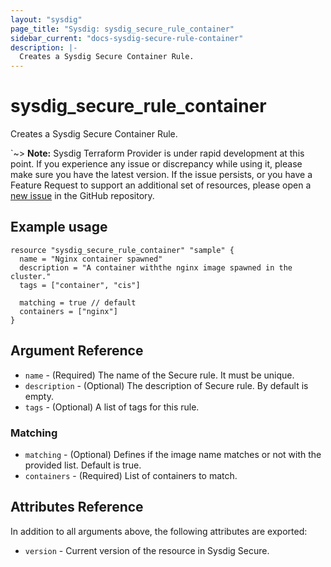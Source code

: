 ```yaml
---
layout: "sysdig"
page_title: "Sysdig: sysdig_secure_rule_container"
sidebar_current: "docs-sysdig-secure-rule-container"
description: |-
  Creates a Sysdig Secure Container Rule.
---
```


# sysdig\_secure\_rule\_container

Creates a Sysdig Secure Container Rule.

`~> **Note:** Sysdig Terraform Provider is under rapid development at this point. If you experience any issue or discrepancy while using it, please make sure you have the latest version. If the issue persists, or you have a Feature Request to support an additional set of resources, please open a [new issue](https://github.com/sysdiglabs/terraform-provider-sysdig/issues/new) in the GitHub repository.

## Example usage

```hcl
resource "sysdig_secure_rule_container" "sample" {
  name = "Nginx container spawned"
  description = "A container withthe nginx image spawned in the cluster."
  tags = ["container", "cis"]

  matching = true // default
  containers = ["nginx"]
}
```

## Argument Reference

* `name` - (Required) The name of the Secure rule. It must be unique.
* `description` - (Optional) The description of Secure rule. By default is empty.
* `tags` - (Optional) A list of tags for this rule.

### Matching

* `matching` - (Optional) Defines if the image name matches or not with the provided list. Default is true.
* `containers` - (Required) List of containers to match.

## Attributes Reference

In addition to all arguments above, the following attributes are exported:

* `version` - Current version of the resource in Sysdig Secure.